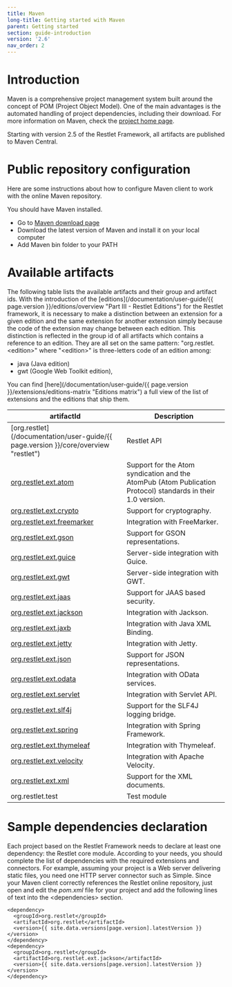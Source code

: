 ```yaml
---
title: Maven
long-title: Getting started with Maven
parent: Getting started
section: guide-introduction
version: '2.6'
nav_order: 2
---
```

# Introduction

Maven is a comprehensive project management system built around the
concept of POM (Project Object Model). One of the main advantages is the
automated handling of project dependencies, including their download.
For more information on Maven, check the [project home page](http://maven.apache.org/).

Starting with version 2.5 of the Restlet Framework, all artifacts are 
published to Maven Central.

# Public repository configuration

Here are some instructions about how to configure Maven client to work
with the online Maven repository.

You should have Maven installed.

-   Go to [Maven download
    page](http://maven.apache.org/download.html)
-   Download the latest version of Maven and install it on your local
    computer
-   Add Maven bin folder to your PATH

# Available artifacts

The following table lists the available artifacts and their group and
artifact ids. With the introduction of the
[editions](/documentation/user-guide/{{ page.version }}/editions/overview "Part III - Restlet Editions")
for the Restlet framework, it is necessary to make a distinction between
an extension for a given edition and the same extension for another
extension simply because the code of the extension may change between
each edition. This distinction is reflected in the group id of all
artifacts which contains a reference to an edition. They are all set on
the same pattern: "org.restlet.\<edition\>" where "\<edition\>" is
three-letters code of an edition among:

-   java (Java edition)
-   gwt (Google Web Toolkit edition),

You can find [here](/documentation/user-guide/{{ page.version }}/extensions/editions-matrix "Editions matrix")
a full view of the list of extensions and the editions that ship them. 

artifactId | Description
---------- | ------------
[org.restlet](/documentation/user-guide/{{ page.version }}/core/overview "restlet") | Restlet API
[org.restlet.ext.atom](../../extensions/atom "atom")|Support for the Atom syndication and the AtomPub (Atom Publication Protocol) standards in their 1.0 version.
[org.restlet.ext.crypto](../../extensions/crypto "crypto")|Support for cryptography.
[org.restlet.ext.freemarker](../../extensions/freemarker "freemarker")|Integration with FreeMarker.
[org.restlet.ext.gson](../../extensions/gson "gson")|Support for GSON representations.
[org.restlet.ext.guice](../../extensions/guice "guice")|Server-side integration with Guice.
[org.restlet.ext.gwt](../../extensions/gwt "gwt")|Server-side integration with GWT.
[org.restlet.ext.jaas](../../extensions/jaas "jaas")|Support for JAAS based security.
[org.restlet.ext.jackson](../../extensions/jackson "jackson")|Integration with Jackson.
[org.restlet.ext.jaxb](../../extensions/jaxb "jaxb")|Integration with Java XML Binding.
[org.restlet.ext.jetty](../../extensions/jetty "jetty")|Integration with Jetty.
[org.restlet.ext.json](../../extensions/json "json")|Support for JSON representations.
[org.restlet.ext.odata](../../extensions/odata/overview "odata")|Integration with OData services.
[org.restlet.ext.servlet](../../extensions/servlet "servlet")|Integration with Servlet API.
[org.restlet.ext.slf4j](../../extensions/slf4j "slf4j")|Support for the SLF4J logging bridge.
[org.restlet.ext.spring](../../extensions/spring/overview "spring")|Integration with Spring Framework.
[org.restlet.ext.thymeleaf](../../extensions/thymeleaf "thymeleaf")|Integration with Thymeleaf.
[org.restlet.ext.velocity](../../extensions/velocity "velocity")|Integration with Apache Velocity.
[org.restlet.ext.xml](../../extensions/xml "xml")|Support for the XML documents.
org.restlet.test | Test module

# Sample dependencies declaration

Each project based on the Restlet Framework needs to declare at least
one dependency: the Restlet core module. According to your needs, you
should complete the list of dependencies with the required extensions
and connectors. For example, assuming your project is a Web server
delivering static files, you need one HTTP server connector such as
Simple. Since your Maven client correctly references the Restlet online
repository, just open and edit the *pom.xml* file for your project and
add the following lines of text into the \<dependencies\> section.

<pre class="language-markup"><code class="language-markup">&lt;dependency&gt;
&nbsp;&nbsp;&lt;groupId&gt;org.restlet&lt;/groupId&gt;
&nbsp;&nbsp;&lt;artifactId&gt;org.restlet&lt;/artifactId&gt;
&nbsp;&nbsp;&lt;version&gt;{{ site.data.versions[page.version].latestVersion }}&lt;/version&gt;
&lt;/dependency&gt;
&lt;dependency&gt;
&nbsp;&nbsp;&lt;groupId&gt;org.restlet&lt;/groupId&gt;
&nbsp;&nbsp;&lt;artifactId&gt;org.restlet.ext.jackson&lt;/artifactId&gt;
&nbsp;&nbsp;&lt;version&gt;{{ site.data.versions[page.version].latestVersion }}&lt;/version&gt;
&lt;/dependency&gt;
</code></pre>
